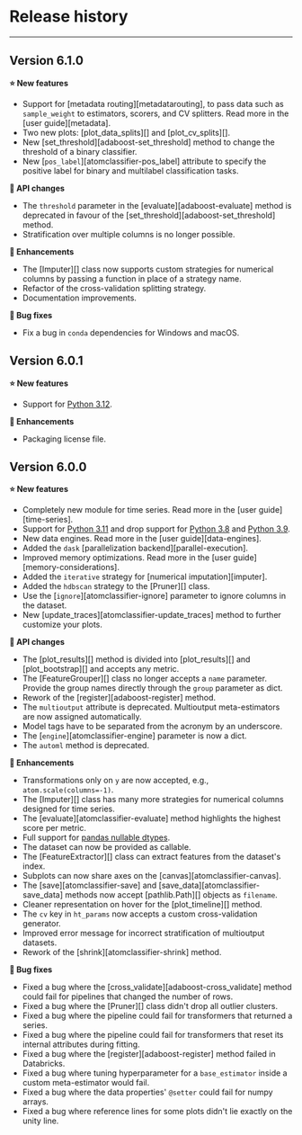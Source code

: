 # Release history
-----------------

<a name="v610"></a>
## Version 6.1.0

**:star: New features**

* Support for [metadata routing][metadatarouting], to pass data such as
  `sample_weight` to estimators, scorers, and CV splitters. Read more in
  the [user guide][metadata].
* Two new plots: [plot_data_splits][] and [plot_cv_splits][].
* New [set_threshold][adaboost-set_threshold] method to change the
  threshold of a binary classifier.
* New [`pos_label`][atomclassifier-pos_label] attribute to specify the
  positive label for binary and multilabel classification tasks.

**:pencil: API changes**

* The `threshold` parameter in the [evaluate][adaboost-evaluate] method
  is deprecated in favour of the [set_threshold][adaboost-set_threshold]
  method.
* Stratification over multiple columns is no longer possible.

**:rocket: Enhancements**

* The [Imputer][] class now supports custom strategies for numerical columns
  by passing a function in place of a strategy name.
* Refactor of the cross-validation splitting strategy.
* Documentation improvements.

**:bug: Bug fixes**

* Fix a bug in `conda` dependencies for Windows and macOS.


<a name="v601"></a>
## Version 6.0.1

**:star: New features**

* Support for [Python 3.12](https://www.python.org/downloads/release/python-3120/).

**:rocket: Enhancements**

* Packaging license file.


<a name="v600"></a>
## Version 6.0.0

**:star: New features**

* Completely new module for time series. Read more in the [user guide][time-series].
* Support for [Python 3.11](https://www.python.org/downloads/release/python-3110/) and drop support for [Python 3.8](https://www.python.org/downloads/release/python-380/)
  and [Python 3.9](ttps://www.python.org/downloads/release/python-390/).
* New data engines. Read more in the [user guide][data-engines].
* Added the `dask` [parallelization backend][parallel-execution].
* Improved memory optimizations. Read more in the [user guide][memory-considerations].
* Added the `iterative` strategy for [numerical imputation][imputer].
* Added the `hdbscan` strategy to the [Pruner][] class.
* Use the [`ignore`][atomclassifier-ignore] parameter to ignore columns in the dataset.
* New [update_traces][atomclassifier-update_traces] method to further customize your plots.

**:pencil: API changes**

* The [plot_results][] method is divided into [plot_results][] and [plot_bootstrap][]
  and accepts any metric.
* The [FeatureGrouper][] class no longer accepts a `name` parameter. Provide
  the group names directly through the `group` parameter as dict.
* Rework of the [register][adaboost-register] method.
* The `multioutput` attribute is deprecated. Multioutput meta-estimators are
  now assigned automatically.
* Model tags have to be separated from the acronym by an underscore.
* The [`engine`][atomclassifier-engine] parameter is now a dict.
* The `automl` method is deprecated.

**:rocket: Enhancements**

* Transformations only on `y` are now accepted, e.g., `atom.scale(columns=-1)`.
* The [Imputer][] class has many more strategies for numerical columns designed
  for time series.
* The [evaluate][atomclassifier-evaluate] method highlights the highest score
  per metric.
* Full support for [pandas nullable dtypes](https://pandas.pydata.org/docs/user_guide/integer_na.html).
* The dataset can now be provided as callable.
* The [FeatureExtractor][] class can extract features from the dataset's index.
* Subplots can now share axes on the [canvas][atomclassifier-canvas].
* The [save][atomclassifier-save] and [save_data][atomclassifier-save_data]
  methods now accept [pathlib.Path][] objects as `filename`.
* Cleaner representation on hover for the [plot_timeline][] method.
* The `cv` key in `ht_params` now accepts a custom cross-validation generator.
* Improved error message for incorrect stratification of multioutput datasets.
* Rework of the [shrink][atomclassifier-shrink] method.

**:bug: Bug fixes**

* Fixed a bug where the [cross_validate][adaboost-cross_validate] method could
  fail for pipelines that changed the number of rows.
* Fixed a bug where the [Pruner][] class didn't drop all outlier clusters.
* Fixed a bug where the pipeline could fail for transformers that returned a
  series.
* Fixed a bug where the pipeline could fail for transformers that reset its
  internal attributes during fitting.
* Fixed a bug where the [register][adaboost-register] method failed in Databricks.
* Fixed a bug where tuning hyperparameter for a `base_estimator` inside a custom
  meta-estimator would fail.
* Fixed a bug where the data properties' `@setter` could fail for numpy arrays.
* Fixed a bug where reference lines for some plots didn't lie exactly on the unity line.
